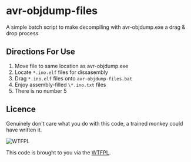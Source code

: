 # avr-objdump-files
A simple batch script to make decompiling with avr-objdump.exe a drag &amp; drop process

## Directions For Use

1. Move file to same location as avr-objdump.exe
2. Locate `*.ino.elf` files for dissasembly
3. Drag `*.ino.elf` files onto `avr-objdump-files.bat`
4. Enjoy assembly-filled `\*.ino.txt` files
5. There is no number 5

## Licence

Genuinely don't care what you do with this code, a trained monkey could have written it.

![WTFPL](http://www.wtfpl.net/wp-content/uploads/2012/12/wtfpl-badge-1.png)

This code is brought to you via the [WTFPL](http://www.wtfpl.net/).
